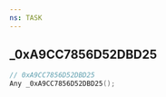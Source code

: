 ```yaml
---
ns: TASK
---
```

## _0xA9CC7856D52DBD25

```c
// 0xA9CC7856D52DBD25
Any _0xA9CC7856D52DBD25();
```

